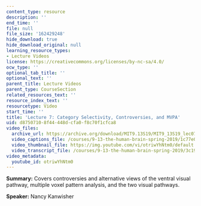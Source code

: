 ```yaml
---
content_type: resource
description: ''
end_time: ''
file: null
file_size: '162429248'
hide_download: true
hide_download_original: null
learning_resource_types:
- Lecture Videos
license: https://creativecommons.org/licenses/by-nc-sa/4.0/
ocw_type: ''
optional_tab_title: ''
optional_text: ''
parent_title: Lecture Videos
parent_type: CourseSection
related_resources_text: ''
resource_index_text: ''
resourcetype: Video
start_time: ''
title: 'Lecture 7: Category Selectivity, Controversies, and MVPA'
uid: d8750710-8f44-448d-cfa0-f8c70f1cfca8
video_files:
  archive_url: https://archive.org/download/MIT9.13S19/MIT9_13S19_lec07_300k.mp4
  video_captions_file: /courses/9-13-the-human-brain-spring-2019/1c77e0b4df19592ca3916a5c9af75e07_otriwYhNtm0.vtt
  video_thumbnail_file: https://img.youtube.com/vi/otriwYhNtm0/default.jpg
  video_transcript_file: /courses/9-13-the-human-brain-spring-2019/3c19ff61df1badb72c67409563058aff_otriwYhNtm0.pdf
video_metadata:
  youtube_id: otriwYhNtm0
---
```


**Summary:** Covers controversies and alternative views of the ventral visual pathway, multiple voxel pattern analysis, and the two visual pathways.

**Speaker:** Nancy Kanwisher

